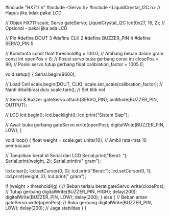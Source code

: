 #include "HX711.h"
#include <Servo.h>
#include <LiquidCrystal_I2C.h>  // Hapus jika tidak pakai LCD

// Objek
HX711 scale;
Servo gateServo;
LiquidCrystal_I2C lcd(0x27, 16, 2); // Opsional - pakai jika ada LCD

// Pin
#define DOUT  3
#define CLK   2
#define BUZZER_PIN 4
#define SERVO_PIN 5

// Konstanta
const float thresholdKg = 100.0; // Ambang beban dalam gram
const int openPos = 0;   // Posisi servo buka gerbang
const int closePos = 90; // Posisi servo tutup gerbang
float calibration_factor = 1005.0;

void setup() {
  Serial.begin(9600);

  // Load Cell
  scale.begin(DOUT, CLK);
  scale.set_scale(calibration_factor);    // Nanti dikalibrasi dulu
  scale.tare();         // Set titik nol

  // Servo & Buzzer
  gateServo.attach(SERVO_PIN);
  pinMode(BUZZER_PIN, OUTPUT);

  // LCD
  lcd.begin();
  lcd.backlight();
  lcd.print("Sistem Siap");

  // Awal: buka gerbang
  gateServo.write(openPos);
  digitalWrite(BUZZER_PIN, LOW);
}

void loop() {
  float weight = scale.get_units(10); // Ambil rata-rata 10 pembacaan

  // Tampilkan berat di Serial dan LCD
  Serial.print("Berat: ");
  Serial.print(weight, 2);
  Serial.println(" gram");

  lcd.clear();
  lcd.setCursor(0, 0);
  lcd.print("Berat:");
  lcd.setCursor(0, 1);
  lcd.print(weight, 2);
  lcd.print(" gram");

  if (weight > thresholdKg) {
    // Beban terlalu berat
    gateServo.write(closePos);  // Tutup gerbang
    digitalWrite(BUZZER_PIN, HIGH);
    delay(200);
    digitalWrite(BUZZER_PIN, LOW);
    delay(200);
  } else {
    // Beban aman
    gateServo.write(openPos);   // Buka gerbang
    digitalWrite(BUZZER_PIN, LOW);
    delay(200); // Jaga stabilitas
  }
}
